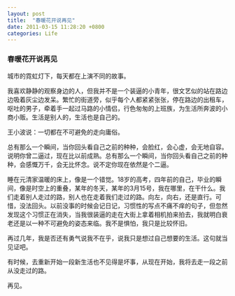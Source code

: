 ```yaml
---
layout: post
title:  "春暖花开说再见"
date: 2011-03-15 11:28:20 +0800
categories: Life
---
```




### 春暖花开说再见



城市的霓虹灯下，每天都在上演不同的故事。



我喜欢静静的观察身边的人，但我并不是一个装逼的小青年，很文艺似的站在路边边吸着灰尘边发呆。繁忙的街道旁，似乎每个人都紧紧张张，停在路边的出租车，呕吐的男子，牵着手一起过马路的小情侣，行色匆匆的上班族，为生活所奔波的小商小贩。生活是别人的，生活也是自己的。



王小波说：一切都在不可避免的走向庸俗。



总有那么一个瞬间，当你回头看自己之前的种种，会脸红，会心虚，会无地自容。说明你曾二逼过，现在比以前成熟。总有那么一个瞬间，当你回头看自己之前的种种，会感慨万千，会无比怀念。说不定你现在依然是个二逼。



睡在元清家温暖的床上，像是一个错觉。18岁的高考，四年前的自己，毕业的瞬间，像是时空上的重叠，某年的冬天，某年的3月15号，我在哪里，在干什么。我们走着别人走过的路，别人也在走着我们走过的路。向左，向右，还是直行。可惜，没法回头。以前没事的时候会记日记，习惯性的写点不痛不痒的句子，但忽然发现这个习惯正在消失，当我很装逼的走在大街上拿着相机拍来拍去，我就明白衰老还是以一种不可避免的姿态来临。我不是惧怕，我只是比较怀旧。



再过几年，我是否还有勇气说我不在乎，说我只是想过自己想要的生活。这句就当见证吧。



有时候，去重新开始一段新生活也不见得是坏事，从现在开始，我将去走一段之前从没走过的路。



再见。
